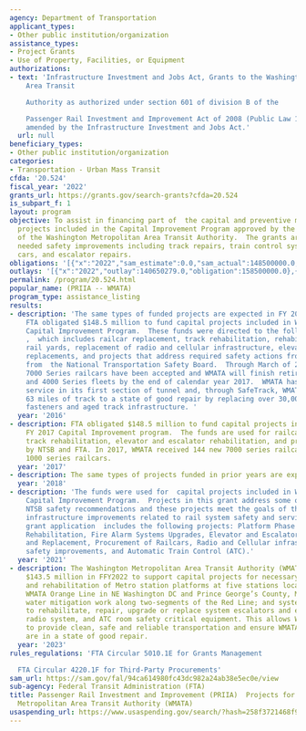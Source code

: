 ```yaml
---
agency: Department of Transportation
applicant_types:
- Other public institution/organization
assistance_types:
- Project Grants
- Use of Property, Facilities, or Equipment
authorizations:
- text: 'Infrastructure Investment and Jobs Act, Grants to the Washington Metropolitan
    Area Transit

    Authority as authorized under section 601 of division B of the

    Passenger Rail Investment and Improvement Act of 2008 (Public Law 110–432), as
    amended by the Infrastructure Investment and Jobs Act.'
  url: null
beneficiary_types:
- Other public institution/organization
categories:
- Transportation - Urban Mass Transit
cfda: '20.524'
fiscal_year: '2022'
grants_url: https://grants.gov/search-grants?cfda=20.524
is_subpart_f: 1
layout: program
objective: To assist in financing part of  the capital and preventive maintenance
  projects included in the Capital Improvement Program approved by the  Board of Directors
  of the Washington Metropolitan Area Transit Authority.  The grants are used to address
  needed safety improvements including track repairs, train control systems, new rail
  cars, and escalator repairs.
obligations: '[{"x":"2022","sam_estimate":0.0,"sam_actual":148500000.0,"usa_spending_actual":148419450.0},{"x":"2023","sam_estimate":148500000.0,"sam_actual":0.0,"usa_spending_actual":148498614.0},{"x":"2024","sam_estimate":148500000.0,"sam_actual":0.0,"usa_spending_actual":148499320.0}]'
outlays: '[{"x":"2022","outlay":140650279.0,"obligation":158500000.0},{"x":"2023","outlay":110433589.0,"obligation":143500000.0},{"x":"2024","outlay":0.0,"obligation":143500000.0}]'
permalink: /program/20.524.html
popular_name: (PRIIA -- WMATA)
program_type: assistance_listing
results:
- description: 'The same types of funded projects are expected in FY 2016. In FY 2016,
    FTA obligated $148.5 million to fund capital projects included in WMATA''s FY17
    Capital Improvement Program.  These funds were directed to the following projects:
    ,  which includes railcar replacement, track rehabilitation, rehabilitation of
    rail yards, replacement of radio and cellular infrastructure, elevator and escalator
    replacements, and projects that address required safety actions from FTA and recommendations
    from  the National Transportation Safety Board.  Through March of 2017, 316 new
    7000 Series railcars have been accepted and WMATA will finish retiring the 1000
    and 4000 Series fleets by the end of calendar year 2017.  WMATA has provided cellular
    service in its first section of tunnel and, through SafeTrack, WMATA has returned
    63 miles of track to a state of good repair by replacing over 30,000 ties and
    fasteners and aged track infrastructure. '
  year: '2016'
- description: FTA obligated $148.5 million to fund capital projects included in WMATA's
    FY 2017 Capital Improvement program.  The funds are used for railcar replacement,
    track rehabilitation, elevator and escalator rehabilitation, and projects recommended
    by NTSB and FTA. In 2017, WMATA received 144 new 7000 series railcars to replace
    1000 series railcars.
  year: '2017'
- description: The same types of projects funded in prior years are expected in FY2018.
  year: '2018'
- description: 'The funds were used for  capital projects included in WMATA''s FY2021
    Capital Improvement Program.  Projects in this grant address some of the FTA and
    NTSB safety recommendations and these projects meet the goals of the statute including
    infrastructure improvements related to rail system safety and service reliability.   The
    grant application  includes the following projects: Platform Phase II, Railcar
    Rehabilitation, Fire Alarm Systems Upgrades, Elevator and Escalator Rehabilitation
    and Replacement, Procurement of Railcars, Radio and Cellular infrastructure, Railcar
    safety improvements, and Automatic Train Control (ATC).'
  year: '2021'
- description: The Washington Metropolitan Area Transit Authority (WMATA) was awarded
    $143.5 million in FFY2022 to support capital projects for necessary safety repairs
    and rehabilitation of Metro station platforms at five stations located on the
    WMATA Orange Line in NE Washington DC and Prince George’s County, Maryland; conduct
    water mitigation work along two-segments of the Red Line; and systemwide improvements
    to rehabilitate, repair, upgrade or replace system escalators and elevators, Metro’s
    radio system, and ATC room safety critical equipment. This allows WMATA to continue
    to provide clean, safe and reliable transportation and ensure WMATA transit systems
    are in a state of good repair.
  year: '2023'
rules_regulations: 'FTA Circular 5010.1E for Grants Management

  FTA Circular 4220.1F for Third-Party Procurements'
sam_url: https://sam.gov/fal/94ca614980fc43dc982a24ab38e5ec0e/view
sub-agency: Federal Transit Administration (FTA)
title: Passenger Rail Investment and Improvement (PRIIA)  Projects for Washington
  Metropolitan Area Transit Authority (WMATA)
usaspending_url: https://www.usaspending.gov/search/?hash=258f3721468f9889172b0391f0574d45
---
```

